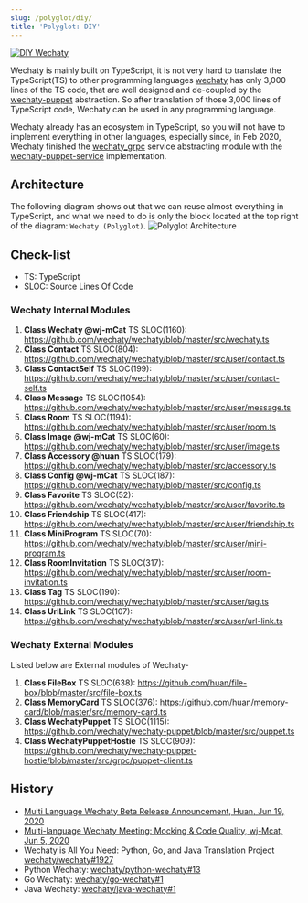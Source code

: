 ```yaml
---
slug: /polyglot/diy/
title: 'Polyglot: DIY'
---
```


[![DIY Wechaty](https://img.shields.io/badge/Wechaty-DIY-brightgreen)](overview.md)

Wechaty is mainly built on TypeScript,  it is not very hard to translate the TypeScript(TS) to other programming languages [wechaty](https://github.com/wechaty/wechaty) has only 3,000 lines of the TS code, that are well designed and de-coupled by the [wechaty-puppet](https://github.com/wechaty/wechaty-puppet/) abstraction. So after translation of those 3,000 lines of TypeScript code, Wechaty can be used in any programming language.

Wechaty already has an ecosystem in TypeScript, so you will not have to implement everything in other languages, especially since, in Feb 2020, Wechaty finished the [wechaty_grpc](https://github.com/wechaty/grpc) service abstracting module with the [wechaty-puppet-service](https://github.com/wechaty/wechaty-puppet-service) implementation.

## Architecture

The following diagram shows out that we can reuse almost everything in TypeScript, and what we need to do is only the block located at the top right of the diagram: `Wechaty (Polyglot)`.
![Polyglot Architecture](/img/polyglot-architecture.webp "Polyglot Architecture")

## Check-list

- TS: TypeScript
- SLOC: Source Lines Of Code

### Wechaty Internal Modules

1. **Class Wechaty @wj-mCat** TS SLOC(1160): <https://github.com/wechaty/wechaty/blob/master/src/wechaty.ts>
1. **Class Contact** TS SLOC(804): <https://github.com/wechaty/wechaty/blob/master/src/user/contact.ts>
1. **Class ContactSelf** TS SLOC(199): <https://github.com/wechaty/wechaty/blob/master/src/user/contact-self.ts>
1. **Class Message** TS SLOC(1054): <https://github.com/wechaty/wechaty/blob/master/src/user/message.ts>
1. **Class Room** TS SLOC(1194): <https://github.com/wechaty/wechaty/blob/master/src/user/room.ts>
1. **Class Image @wj-mCat** TS SLOC(60): <https://github.com/wechaty/wechaty/blob/master/src/user/image.ts>
1. **Class Accessory @huan** TS SLOC(179): <https://github.com/wechaty/wechaty/blob/master/src/accessory.ts>
1. **Class Config @wj-mCat**  TS SLOC(187): <https://github.com/wechaty/wechaty/blob/master/src/config.ts>
1. **Class Favorite** TS SLOC(52): <https://github.com/wechaty/wechaty/blob/master/src/user/favorite.ts>
1. **Class Friendship** TS SLOC(417): <https://github.com/wechaty/wechaty/blob/master/src/user/friendship.ts>
1. **Class MiniProgram** TS SLOC(70): <https://github.com/wechaty/wechaty/blob/master/src/user/mini-program.ts>
1. **Class RoomInvitation** TS SLOC(317): <https://github.com/wechaty/wechaty/blob/master/src/user/room-invitation.ts>
1. **Class Tag** TS SLOC(190): <https://github.com/wechaty/wechaty/blob/master/src/user/tag.ts>
1. **Class UrlLink** TS SLOC(107): <https://github.com/wechaty/wechaty/blob/master/src/user/url-link.ts>

### Wechaty External Modules

Listed below are External modules of Wechaty-

1. **Class FileBox** TS SLOC(638): <https://github.com/huan/file-box/blob/master/src/file-box.ts>
1. **Class MemoryCard** TS SLOC(376): <https://github.com/huan/memory-card/blob/master/src/memory-card.ts>
1. **Class WechatyPuppet** TS SLOC(1115): <https://github.com/wechaty/wechaty-puppet/blob/master/src/puppet.ts>  
1. **Class WechatyPuppetHostie** TS SLOC(909): <https://github.com/wechaty/wechaty-puppet-hostie/blob/master/src/grpc/puppet-client.ts>

## History

- [Multi Language Wechaty Beta Release Announcement, Huan, Jun 19, 2020](https://wechaty.js.org/2020/06/19/multi-language-wechaty-beta-release/)
- [Multi-language Wechaty Meeting: Mocking & Code Quality, wj-Mcat, Jun 5, 2020](https://wechaty.js.org/2020/07/05/multilanguage-meeting-notes/)
- Wechaty is All You Need: Python, Go, and Java Translation Project [wechaty/wechaty#1927](https://github.com/wechaty/wechaty/discussions/1927)
- Python Wechaty: [wechaty/python-wechaty#13](https://github.com/wechaty/python-wechaty/issues/13)
- Go Wechaty: [wechaty/go-wechaty#1](https://github.com/wechaty/go-wechaty/issues/1)
- Java Wechaty: [wechaty/java-wechaty#1](https://github.com/wechaty/java-wechaty/issues/1)
